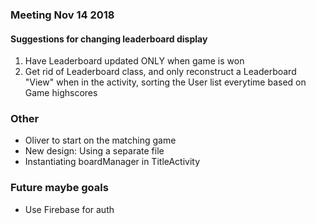 ### Meeting Nov 14 2018
#### Suggestions for changing leaderboard display
1. Have Leaderboard updated ONLY when game is won
2. Get rid of Leaderboard class, and only reconstruct a Leaderboard "View" when in the activity, sorting the User list everytime based on Game highscores

### Other
+ Oliver to start on the matching game
+ New design: Using a separate file
+ Instantiating boardManager in TitleActivity

### Future maybe goals
+ Use Firebase for auth